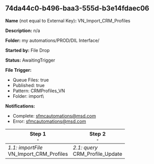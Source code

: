 ## 74da44c0-b496-baa3-555d-b3e14fdaec06

**Name** (not equal to External Key)**:** VN_Import_CRM_Profiles

**Description:** n/a

**Folder:** my automations/PROD/DIL Interface/

**Started by:** File Drop

**Status:** AwaitingTrigger

**File Trigger:**

* Queue Files: true
* Published: true
* Pattern: CRMProfiles_VN
* Folder:  import\

**Notifications:**

* Complete: sfmcautomations@msd.com
* Error: sfmcautomations@msd.com

| Step 1<br>_<small>-</small>_ | Step 2<br>_<small>-</small>_ |
| --- | --- |
| _1.1: importFile_<br>VN_Import_CRM_Profiles | _2.1: query_<br>CRM_Profile_Update |
